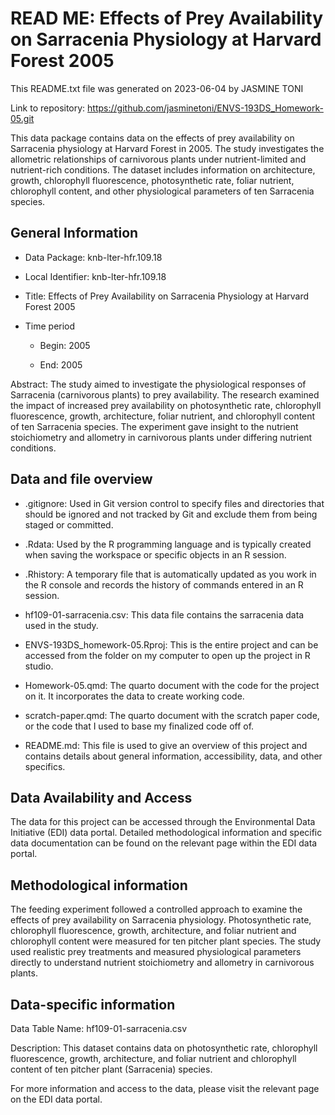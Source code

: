# READ ME: Effects of Prey Availability on Sarracenia Physiology at Harvard Forest 2005

This README.txt file was generated on 2023-06-04 by JASMINE TONI

Link to repository: <https://github.com/jasminetoni/ENVS-193DS_Homework-05.git>

This data package contains data on the effects of prey availability on Sarracenia physiology at Harvard Forest in 2005. The study investigates the allometric relationships of carnivorous plants under nutrient-limited and nutrient-rich conditions. The dataset includes information on architecture, growth, chlorophyll fluorescence, photosynthetic rate, foliar nutrient, chlorophyll content, and other physiological parameters of ten Sarracenia species.

## General Information

-   Data Package: knb-lter-hfr.109.18

-   Local Identifier: knb-lter-hfr.109.18

-   Title: Effects of Prey Availability on Sarracenia Physiology at Harvard Forest 2005

-   Time period

    -   Begin: 2005

    -   End: 2005

Abstract: The study aimed to investigate the physiological responses of Sarracenia (carnivorous plants) to prey availability. The research examined the impact of increased prey availability on photosynthetic rate, chlorophyll fluorescence, growth, architecture, foliar nutrient, and chlorophyll content of ten Sarracenia species. The experiment gave insight to the nutrient stoichiometry and allometry in carnivorous plants under differing nutrient conditions.

## Data and file overview

-   .gitignore: Used in Git version control to specify files and directories that should be ignored and not tracked by Git and exclude them from being staged or committed.

-   .Rdata: Used by the R programming language and is typically created when saving the workspace or specific objects in an R session.

-   .Rhistory: A temporary file that is automatically updated as you work in the R console and records the history of commands entered in an R session.

-   hf109-01-sarracenia.csv: This data file contains the sarracenia data used in the study.

-   ENVS-193DS_homework-05.Rproj: This is the entire project and can be accessed from the folder on my computer to open up the project in R studio.

-   Homework-05.qmd: The quarto document with the code for the project on it. It incorporates the data to create working code.

-   scratch-paper.qmd: The quarto document with the scratch paper code, or the code that I used to base my finalized code off of.

-   README.md: This file is used to give an overview of this project and contains details about general information, accessibility, data, and other specifics.

## Data Availability and Access

The data for this project can be accessed through the Environmental Data Initiative (EDI) data portal. Detailed methodological information and specific data documentation can be found on the relevant page within the EDI data portal.

## Methodological information

The feeding experiment followed a controlled approach to examine the effects of prey availability on Sarracenia physiology. Photosynthetic rate, chlorophyll fluorescence, growth, architecture, and foliar nutrient and chlorophyll content were measured for ten pitcher plant species. The study used realistic prey treatments and measured physiological parameters directly to understand nutrient stoichiometry and allometry in carnivorous plants.

## Data-specific information

Data Table Name: hf109-01-sarracenia.csv

Description: This dataset contains data on photosynthetic rate, chlorophyll fluorescence, growth, architecture, and foliar nutrient and chlorophyll content of ten pitcher plant (Sarracenia) species.

For more information and access to the data, please visit the relevant page on the EDI data portal.
